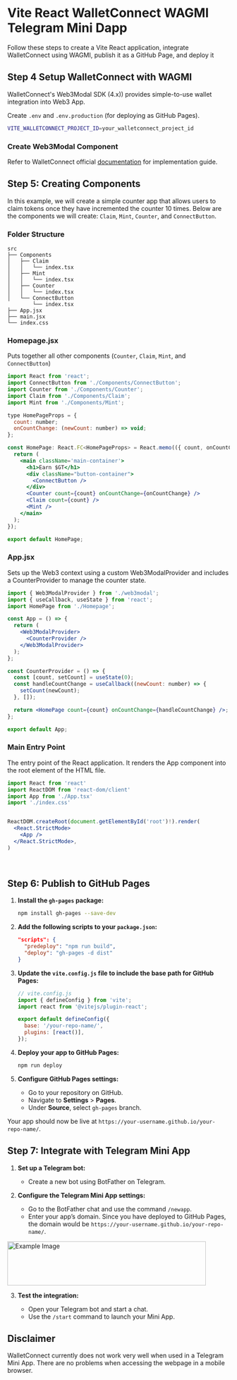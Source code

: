 # Vite React WalletConnect WAGMI Telegram Mini Dapp

Follow these steps to create a Vite React application, integrate WalletConnect using WAGMI, publish it as a GitHub Page, and deploy it

## Step 4 Setup WalletConnect with WAGMI

WalletConnect's Web3Modal SDK (4.x)) provides simple-to-use wallet integration into Web3 App.

Create `.env` and `.env.production` (for deploying as GitHub Pages).

```bash
VITE_WALLETCONNECT_PROJECT_ID=your_walletconnect_project_id
```

### Create Web3Modal Component

Refer to WalletConnect official [documentation](https://docs.walletconnect.com/web3modal/react/about?platform=wagmi) for implementation guide.


## Step 5: Creating Components

In this example, we will create a simple counter app that allows users to claim tokens once they have incremented the counter 10 times. Below are the components we will create: `Claim`, `Mint`, `Counter`, and `ConnectButton`.

### Folder Structure

```plaintext
src
├── Components
│   ├── Claim
│   │   └── index.tsx
│   ├── Mint
│   │   └── index.tsx
│   ├── Counter
│   │   └── index.tsx
│   └── ConnectButton
        └── index.tsx
├── App.jsx
├── main.jsx
└── index.css
```

### Homepage.jsx

Puts together all other components (`Counter`, `Claim`, `Mint`, and `ConnectButton`)

```jsx
import React from 'react';
import ConnectButton from './Components/ConnectButton';
import Counter from './Components/Counter';
import Claim from './Components/Claim';
import Mint from './Components/Mint';

type HomePageProps = {
  count: number;
  onCountChange: (newCount: number) => void;
};

const HomePage: React.FC<HomePageProps> = React.memo(({ count, onCountChange }) => {
  return (
    <main className='main-container'>
      <h1>Earn $GT</h1>
      <div className="button-container">
        <ConnectButton />
      </div>
      <Counter count={count} onCountChange={onCountChange} />
      <Claim count={count} />
      <Mint />
    </main>
  );
});

export default HomePage;
```

### App.jsx

Sets up the Web3 context using a custom Web3ModalProvider and includes a CounterProvider to manage the counter state.

```jsx
import { Web3ModalProvider } from './web3modal';
import { useCallback, useState } from 'react';
import HomePage from './Homepage';

const App = () => {
  return (
    <Web3ModalProvider>
      <CounterProvider />
    </Web3ModalProvider>
  );
};

const CounterProvider = () => {
  const [count, setCount] = useState(0);
  const handleCountChange = useCallback((newCount: number) => {
    setCount(newCount);
  }, []);

  return <HomePage count={count} onCountChange={handleCountChange} />;
};

export default App;

```

### Main Entry Point

The entry point of the React application. It renders the App component into the root element of the HTML file.

```jsx
import React from 'react'
import ReactDOM from 'react-dom/client'
import App from './App.tsx'
import './index.css'


ReactDOM.createRoot(document.getElementById('root')!).render(
  <React.StrictMode>
    <App />
  </React.StrictMode>,
)

```

<br>

## Step 6: Publish to GitHub Pages

1. **Install the `gh-pages` package:**

    ```sh
    npm install gh-pages --save-dev
    ```

2. **Add the following scripts to your `package.json`:**

    ```json
    "scripts": {
      "predeploy": "npm run build",
      "deploy": "gh-pages -d dist"
    }
    ```

3. **Update the `vite.config.js` file to include the base path for GitHub Pages:**

    ```js
    // vite.config.js
    import { defineConfig } from 'vite';
    import react from '@vitejs/plugin-react';

    export default defineConfig({
      base: '/your-repo-name/',
      plugins: [react()],
    });
    ```

4. **Deploy your app to GitHub Pages:**

    ```sh
    npm run deploy
    ```

5. **Configure GitHub Pages settings:**

    - Go to your repository on GitHub.
    - Navigate to **Settings** > **Pages**.
    - Under **Source**, select `gh-pages` branch.

Your app should now be live at `https://your-username.github.io/your-repo-name/`.

## Step 7: Integrate with Telegram Mini App

1. **Set up a Telegram bot:**

    - Create a new bot using BotFather on Telegram.

2. **Configure the Telegram Mini App settings:**

    - Go to the BotFather chat and use the command `/newapp`.
    - Enter your app’s domain. Since you have deployed to GitHub Pages, the domain would be `https://your-username.github.io/your-repo-name/`.

<img src="https://github.com/kang5647/bnb-telegram-demo/assets/76279908/c54c17ba-d82b-4714-807b-10b99039f61e" alt="Example Image" width="450" height="100">

3. **Test the integration:**

    - Open your Telegram bot and start a chat.
    - Use the `/start` command to launch your Mini App.

## Disclaimer

WalletConnect currently does not work very well when used in a Telegram Mini App. There are no problems when accessing the webpage in a mobile browser.